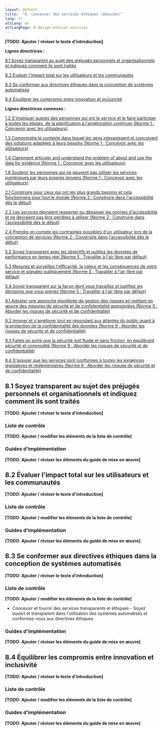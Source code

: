 ```yaml
---
layout: default
title:  "8. Concevoir des services éthiques (ébauche)"
lang: fr
altLang: en
altLangPage: 8-design-ethical-services
---
```

**\[TODO: Ajouter / réviser le texte d'introduction\]**

**Lignes directrices :**

[8.1 Soyez transparent au sujet des préjugés personnels et organisationnels et indiquez comment ils sont traités](#user-content-81-soyez-transparent-au-sujet-des-préjugés-personnels-et-organisationnels-et-indiquez-comment-ils-sont-traités)

[8.2 Évaluer l'impact total sur les utilisateurs et les communautés](#user-content-82-Évaluer-limpact-total-sur-les-utilisateurs-et-les-communautés)

[8.3 Se conformer aux directives éthiques dans la conception de systèmes automatisés](#user-content-83-se-conformer-aux-directives-éthiques-dans-la-conception-de-systèmes-automatisés)

[8.4 Équilibrer les compromis entre innovation et inclusivité](#user-content-84-Équilibrer-les-compromis-entre-innovation-et-inclusivité)

**Lignes directrices connexes :**

[1.2 S'impliquer auprès des personnes qui ont le service et le faire participer à toutes les étapes, de la planification à l'amélioration continuer (Norme&#160;1&#160;: Concevoir avec les utilisateurs)](1-concevoir-avec-utilisateurs.md#user-content-12-simpliquer-aupr%C3%A8s-des-personnes-qui-ont-le-service-et-le-faire-participer-%C3%A0-toutes-les-%C3%A9tapes-de-la-planification-%C3%A0-lam%C3%A9lioration-continuer)

[1.3 Comprendre le contexte dans lequel les gens interagissent et conçoivent des solutions adaptées à leurs besoins (Norme&#160;1&#160;: Concevoir avec les utilisateurs)](1-concevoir-avec-utilisateurs.md#user-content-13-comprendre-le-contexte-dans-lequel-les-gens-interagissent-et-con%C3%A7oivent-des-solutions-adapt%C3%A9es-%C3%A0-leurs-besoins)

[1.4 Clairement articuler and understand the problem of about and use the data for evidence (Norme&#160;1&#160;: Concevoir avec les utilisateurs)](1-concevoir-avec-utilisateurs.md#user-content-14-clairement-articuler-and-understand-the-problem-of-about-and-use-the-data-for-evidence)

[1.8 Soutenir les personnes qui ne peuvent pas utiliser les services numériques par leurs propres moyens (Norme&#160;1&#160;: Concevoir avec les utilisateurs)](1-concevoir-avec-utilisateurs.md#user-content-18-soutenir-les-personnes-qui-ne-peuvent-pas-utiliser-les-services-num%C3%A9riques-par-leurs-propres-moyens)

[2.1 Construire pour ceux qui ont les plus grands besoins et cela fonctionnera pour tout le monde (Norme&#160;2&#160;: Construire dans l'accessibilité dès le début)](2-construire-dans-accessibilite-des-debut.md#user-content-21-construire-pour-ceux-qui-ont-les-plus-grands-besoins-et-cela-fonctionnera-pour-tout-le-monde)

[2.2 Les services devraient respecter ou dépasser les normes d'accessibilité et ne devraient pas être pénibles à utiliser (Norme&#160;2&#160;: Construire dans l'accessibilité dès le début)](2-construire-dans-accessibilite-des-debut.md#user-content-22-les-services-devraient-respecter-ou-d%C3%A9passer-les-normes-daccessibilit%C3%A9-et-ne-devraient-pas-%C3%AAtre-p%C3%A9nibles-%C3%A0-utiliser)

[2.4 Prendre en compte les contraintes possibles d'un utilisateur lors de la conception de services (Norme&#160;2&#160;: Construire dans l'accessibilité dès le début)](2-construire-dans-accessibilite-des-debut.md#user-content-24-prendre-en-compte-les-contraintes-possibles-dun-utilisateur-lors-de-la-conception-de-services)

[5.2 Soyez transparent avec les objectifs et publiez les données de performance en temps réel (Norme&#160;5&#160;: Travailler à l'air libre par défaut)](5-travailler-air-libre-par-defaut.md#user-content-52-soyez-transparent-avec-les-objectifs-et-publiez-les-donn%C3%A9es-de-performance-en-temps-r%C3%A9el)

[5.3 Mesurez et surveillez l'efficacité, la valeur et les conséquences de votre service et signalez publiquement (Norme&#160;5&#160;: Travailler à l'air libre par défaut)](5-travailler-air-libre-par-defaut.md#user-content-53-mesurez-et-surveillez-lefficacit%C3%A9-la-valeur-et-les-cons%C3%A9quences-de-votre-service-et-signalez-publiquement)

[5.4 Soyez transparent sur la façon dont vous travaillez et justifiez les décisions que vous prenez (Norme&#160;5&#160;: Travailler à l'air libre par défaut)](5-travailler-air-libre-par-defaut.md#user-content-54-soyez-transparent-sur-la-fa%C3%A7on-dont-vous-travaillez-et-justifiez-les-d%C3%A9cisions-que-vous-prenez)

[9.1 Adopter une approche équilibrée de gestion des risques en mettant en œuvre des mesures de sécurité et de confidentialité appropriées (Norme&#160;9&#160;: Aborder les risques de sécurité et de confidentialité)](9-aborder-risques-securite-confidentialite.md#user-content-91-adopter-une-approche-%C3%A9quilibr%C3%A9e-de-gestion-des-risques-en-mettant-en-%C5%93uvre-des-mesures-de-s%C3%A9curit%C3%A9-et-de-confidentialit%C3%A9-appropri%C3%A9es)

[9.2 Innover et s'améliorer tout en répondant aux attentes du public quant à la protection de la confidentialité des données (Norme&#160;9&#160;: Aborder les risques de sécurité et de confidentialité)](9-aborder-risques-securite-confidentialite.md#user-content-92-innover-et-sam%C3%A9liorer-tout-en-r%C3%A9pondant-aux-attentes-du-public-quant-%C3%A0-la-protection-de-la-confidentialit%C3%A9-des-donn%C3%A9es)

[9.3 Faites en sorte que la sécurité soit fluide et sans friction, en équilibrant sécurité et commodité (Norme&#160;9&#160;: Aborder les risques de sécurité et de confidentialité)](9-aborder-risques-securite-confidentialite.md#user-content-93-faites-en-sorte-que-la-s%C3%A9curit%C3%A9-soit-fluide-et-sans-friction-en-%C3%A9quilibrant-s%C3%A9curit%C3%A9-et-commodit%C3%A9)

[9.4 S'assurer que les services sont conformes à toutes les exigences législatives et réglementaires (Norme&#160;9&#160;: Aborder les risques de sécurité et de confidentialité)](9-aborder-risques-securite-confidentialite.md#user-content-94-sassurer-que-les-services-sont-conformes-%C3%A0-toutes-les-exigences-l%C3%A9gislatives-et-r%C3%A9glementaires)

## 8.1 Soyez transparent au sujet des préjugés personnels et organisationnels et indiquez comment ils sont traités

**\[TODO: Ajouter / réviser le texte d'introduction\]**

### Liste de contrôle

**\[TODO: Ajouter / modifier les éléments de la liste de contrôle\]**

### Guides d'implémentation

**\[TODO: Ajouter / réviser les éléments du guide de mise en œuvre\]**

## 8.2 Évaluer l'impact total sur les utilisateurs et les communautés

**\[TODO: Ajouter / réviser le texte d'introduction\]**

### Liste de contrôle

**\[TODO: Ajouter / modifier les éléments de la liste de contrôle\]**

### Guides d'implémentation

**\[TODO: Ajouter / réviser les éléments du guide de mise en œuvre\]**

## 8.3 Se conformer aux directives éthiques dans la conception de systèmes automatisés

**\[TODO: Ajouter / réviser le texte d'introduction\]**

### Liste de contrôle

**\[TODO: Ajouter / modifier les éléments de la liste de contrôle\]**

- Concevoir et fournir des services transparents et éthiques - Soyez ouvert et transparent dans l'utilisation des systèmes automatisés et conformez-vous aux directives éthiques.

### Guides d'implémentation

**\[TODO: Ajouter / réviser les éléments du guide de mise en œuvre\]**

## 8.4 Équilibrer les compromis entre innovation et inclusivité

**\[TODO: Ajouter / réviser le texte d'introduction\]**

### Liste de contrôle

**\[TODO: Ajouter / modifier les éléments de la liste de contrôle\]**

### Guides d'implémentation

**\[TODO: Ajouter / réviser les éléments du guide de mise en œuvre\]**
